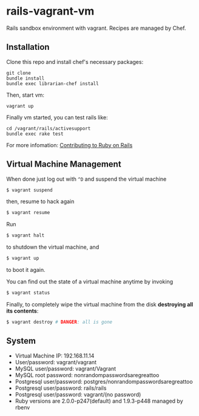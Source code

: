 rails-vagrant-vm
================

Rails sandbox environment with vagrant. Recipes are managed by Chef.

Installation
------------

Clone this repo and install chef's necessary packages:

```
git clone
bundle install
bundle exec librarian-chef install
```

Then, start vm:

```
vagrant up
```

Finally vm started, you can test rails like:

```
cd /vagrant/rails/activesupport
bundle exec rake test
```

For more infomation: [Contributing to Ruby on Rails](http://guides.rubyonrails.org/contributing_to_ruby_on_rails.html)

Virtual Machine Management
----------------------------

When done just log out with `^D` and suspend the virtual machine

```bash
$ vagrant suspend
```

then, resume to hack again

```bash
$ vagrant resume
```

Run

```bash
$ vagrant halt
```

to shutdown the virtual machine, and

```bash
$ vagrant up
```

to boot it again.

You can find out the state of a virtual machine anytime by invoking

```bash
$ vagrant status
```

Finally, to completely wipe the virtual machine from the disk **destroying all its contents**:

```bash
$ vagrant destroy # DANGER: all is gone
```

System
--------

* Virtual Machine IP: 192.168.11.14
* User/password: vagrant/vagrant
* MySQL user/password: vagrant/Vagrant
* MySQL root password: nonrandompasswordsaregreattoo
* Postgresql user/password: postgres/nonrandompasswordsaregreattoo
* Postgresql user/password: rails/rails
* Postgresql user/password: vagrant/(no password)
* Ruby versions are 2.0.0-p247(default) and 1.9.3-p448 managed by rbenv

